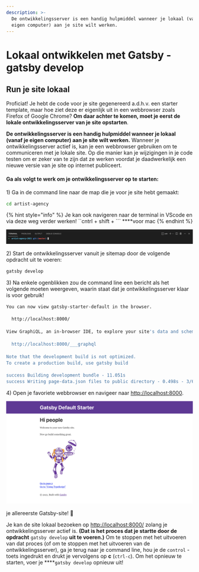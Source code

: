 ```yaml
---
description: >-
  De ontwikkelingsserver is een handig hulpmiddel wanneer je lokaal (vanaf je
  eigen computer) aan je site wilt werken.
---
```


# Lokaal ontwikkelen met Gatsby - gatsby develop

## Run je site lokaal 

Proficiat! Je hebt de code voor je site gegenereerd a.d.h.v. een starter template, maar hoe ziet deze er eigenlijk uit in een webbrowser zoals Firefox of Google Chrome? **Om daar achter te komen, moet je eerst de lokale ontwikkelingsserver van je site opstarten**.

**De ontwikkelingsserver is een handig hulpmiddel wanneer je lokaal \(vanaf je eigen computer\) aan je site wilt werken.** Wanneer je ontwikkelingsserver actief is, kan je een webbrowser gebruiken om te communiceren met je lokale site. Op die manier kan je wijzigingen in je code testen om er zeker van te zijn dat ze werken voordat je daadwerkelijk een nieuwe versie van je site op internet publiceert.

#### **Ga als volgt te werk om je ontwikkelingsserver op te starten:**

1\) Ga in de command line naar de map die je voor je site hebt gemaakt:

```bash
cd artist-agency
```

{% hint style="info" %}
Je kan ook navigeren naar de terminal in VScode en via deze weg verder werken! ``cntrl + shift + ``` ****voor mac
{% endhint %}

![](../../.gitbook/assets/image%20%2820%29.png)

2\) Start de ontwikkelingsserver vanuit je sitemap door de volgende opdracht uit te voeren:

```bash
gatsby develop
```

3\) Na enkele ogenblikken zou de command line een bericht als het volgende moeten weergeven, waarin staat dat je ontwikkelingsserver klaar is voor gebruik!

```bash
You can now view gatsby-starter-default in the browser.
⠀
  http://localhost:8000/
⠀
View GraphiQL, an in-browser IDE, to explore your site's data and schema
⠀
  http://localhost:8000/___graphql
⠀
Note that the development build is not optimized.
To create a production build, use gatsby build
⠀
success Building development bundle - 11.051s
success Writing page-data.json files to public directory - 0.498s - 3/6 12.06/s
```

4\) Open je favoriete webbrowser en navigeer naar [http://localhost:8000](http://localhost:8000).

![http://localhost:8000/](../../.gitbook/assets/image%20%2823%29.png)

je allereerste Gatsby-site! 🎉

Je kan de site lokaal bezoeken op [http://localhost:8000/](http://localhost:8000/) zolang je ontwikkelingsserver actief is. **\(Dat is het proces dat je startte door de opdracht** `gatsby develop` **uit te voeren.\)** Om te stoppen met het uitvoeren van dat proces \(of om te stoppen met het uitvoeren van de ontwikkelingsserver\), ga je terug naar je command line, hou je de `control` -toets ingedrukt en drukt je vervolgens op **c** \(`ctrl-c`\). Om het opnieuw te starten, voer je ****`gatsby develop` opnieuw uit!

